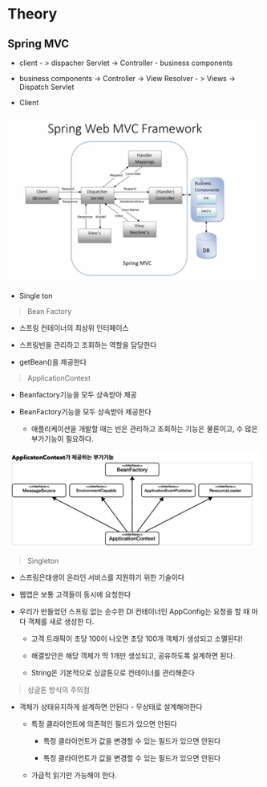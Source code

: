 # Theory

## Spring MVC

* client - > dispacher Servlet -> Controller - business components

* business components -> Controller -> View Resolver - > Views -> Dispatch Servlet

* Client

![mvc](images/20210720_011920.png)

* Single ton

> Bean Factory

* 스프링 컨테이너의 최상위 인터페이스

* 스프링빈을 관리하고 조회하는 역할을 담당한다

* getBean()을 제공한다

> ApplicationContext

* Beanfactory기능을 모두 상속받아 제공

* BeanFactory기능을 모두 상속받아 제공한다

  * 애플리케이션을 개발할 때는 빈은 관리하고 조회하는 기능은 물론이고, 수 많은 부가기능이 필요하다.

![application Context 부가기능](images/20210711_231617.png)

> Singleton

* 스프링은태생이 온라인 서비스를 지원하기 위한 기술이다

* 웹앱은 보통 고객들이 동시에 요청한다

* 우리가 만들었던 스프링 없는 순수한 DI 컨테이너인 AppConfig는 요청을 할 때 마다 객체를 새로 생성한 다.

  * 고객 트래픽이 초당 100이 나오면 초당 100개 객체가 생성되고 소멸된다!

  * 해결방안은 해당 객체가 딱 1개만 생성되고, 공유하도록 설계하면 된다.

  * String은 기본적으로 싱글톤으로 컨테이너를 관리해준다

> 싱글톤 방식의 주의점

* 객체가 상태유지하게 설계하면 안된다 - 무상태로 설계해야한다

  * 특정 클라이언트에 의존적인 필드가 있으면 안된다

    * 특정 클라이언트가 값을 변경할 수 있는 필드가 있으면 안된다

    * 특정 클라이언트가 값을 변경할 수 있는 필드가 있으면 안된다

  * 가급적 읽기만 가능해야 한다.

